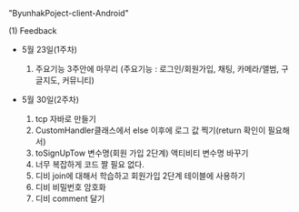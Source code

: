 "ByunhakPoject-client-Android"

(1) Feedback

- 5월 23일(1주차)

  1) 주요기능 3주안에 마무리 (주요기능 : 로그인/회원가입, 채팅, 카메라/앨범, 구글지도, 커뮤니티)

- 5월 30일(2주차)

  1) tcp 자바로 만들기
  2) CustomHandler클래스에서 else 이후에 로그 값 찍기(return 확인이 필요해서)
  3) toSignUpTow 변수명(회원 가입 2단계) 액티비티 변수명 바꾸기
  4) 너무 복잡하게 코드 짤 필요 없다.
  5) 디비 join에 대해서 학습하고 회원가입 2단계 테이블에 사용하기
  6) 디비 비밀번호 암호화
  7) 디비 comment 달기
